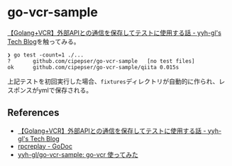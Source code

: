 # go-vcr-sample

[【Golang\+VCR】外部APIとの通信を保存してテストに使用する話 \- yyh\-gl's Tech Blog](https://yyh-gl.github.io/tech-blog/blog/golang-vcr/)を触ってみる。


```text
❯ go test -count=1 ./...
?   	github.com/cipepser/go-vcr-sample	[no test files]
ok  	github.com/cipepser/go-vcr-sample/qiita	0.015s
```

上記テストを初回実行した場合、`fixtures`ディレクトリが自動的に作られ、レスポンスがymlで保存される。

## References
- [【Golang\+VCR】外部APIとの通信を保存してテストに使用する話 \- yyh\-gl's Tech Blog](https://yyh-gl.github.io/tech-blog/blog/golang-vcr/)
- [rpcreplay \- GoDoc](https://godoc.org/cloud.google.com/go/rpcreplay)
- [yyh\-gl/go\-vcr\-sample: go\-vcr 使ってみた](https://github.com/yyh-gl/go-vcr-sample)